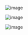 
![image](https://github.com/Razvolution/demoexamin/assets/97598502/89e2cea2-ae6a-466c-a0e0-0d1007ab34a2)

![image](https://github.com/Razvolution/demoexamin/assets/97598502/ec8afc4f-60a6-44fc-bc76-833b3ca2f51d)

![image](https://github.com/Razvolution/demoexamin/assets/97598502/c004c23b-9d4d-4efd-b249-5ba9d5ca8a2e)
